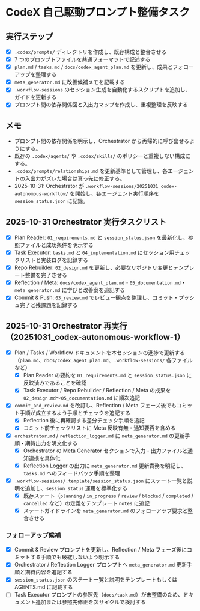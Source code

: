 # CodeX 自己駆動プロンプト整備タスク

## 実行ステップ
- [x] `.codex/prompts/` ディレクトリを作成し、既存構成と整合させる
- [x] 7 つのプロンプトファイルを共通フォーマットで記述する
- [x] `plan.md` / `tasks.md` / `docs/codex_agent_plan.md` を更新し、成果とフォローアップを整理する
- [x] `meta_generator.md` に改善候補メモを記載する
- [x] `.workflow-sessions` のセッション生成を自動化するスクリプトを追加し、ガイドを更新する
- [x] プロンプト間の依存関係図と入出力マップを作成し、重複整理を反映する

## メモ
- プロンプト間の依存関係を明示し、Orchestrator から再帰的に呼び出せるようにする。
- 既存の `.codex/agents/` や `.codex/skills/` のポリシーと重複しない構成にする。
- `.codex/prompts/relationships.md` を更新基準として管理し、各エージェントの入出力がズレた場合は真っ先に修正する。
- 2025-10-31: Orchestrator が `.workflow-sessions/20251031_codex-autonomous-workflow/` を開始し、各エージェント実行順序を `session_status.json` に記録。

## 2025-10-31 Orchestrator 実行タスクリスト
- [x] Plan Reader: `01_requirements.md` と `session_status.json` を最新化し、参照ファイルと成功条件を明示する
- [x] Task Executor: `tasks.md` と `04_implementation.md` にセッション用チェックリストと実装ログを記録する
- [x] Repo Rebuilder: `02_design.md` を更新し、必要なリポジトリ変更とテンプレート整備を完了させる
- [x] Reflection / Meta: `docs/codex_agent_plan.md`・`05_documentation.md`・`meta_generator.md` に学びと改善案を追記する
- [x] Commit & Push: `03_review.md` でレビュー観点を整理し、コミット・プッシュ完了と残課題を記録する

## 2025-10-31 Orchestrator 再実行（20251031_codex-autonomous-workflow-1）
- [x] Plan / Tasks / Workflow ドキュメントを本セッションの進捗で更新する（`plan.md`、`docs/codex_agent_plan.md`、`.workflow-sessions/` 各ファイルなど）
  - [x] Plan Reader の要約を `01_requirements.md` と `session_status.json` に反映済みであることを確認
  - [x] Task Executor / Repo Rebuilder / Reflection / Meta の成果を `02_design.md`〜`05_documentation.md` に順次追記
- [x] `commit_and_review.md` を改訂し、Reflection / Meta フェーズ後でもコミット手順が成立するよう手順とチェックを追記する
  - [x] Reflection 後に再確認する差分チェック手順を追記
  - [x] コミット前チェックリストに Meta 反映有無・通知要否を含める
- [x] `orchestrator.md` / `reflection_logger.md` に `meta_generator.md` の更新手順・期待出力を明文化する
  - [x] Orchestrator の Meta Generator セクションで入力・出力ファイルと通知連携を具体化
  - [x] Reflection Logger の出力に `meta_generator.md` 更新責務を明記し、`tasks.md` へのフィードバック手順を整理
- [x] `.workflow-sessions/.template/session_status.json` にステート一覧と説明を追加し、`session_status` 運用を標準化する
  - [x] 既存ステート（`planning` / `in_progress` / `review` / `blocked` / `completed` / `cancelled` など）の定義をテンプレート `notes` に追記
  - [x] ステートガイドラインを `meta_generator.md` のフォローアップ要求と整合させる

### フォローアップ候補
- [x] Commit & Review プロンプトを更新し、Reflection / Meta フェーズ後にコミットする手順でも破綻しないよう明示する
- [x] Orchestrator / Reflection Logger プロンプトへ `meta_generator.md` 更新手順と期待内容を追記する
- [x] `session_status.json` のステート一覧と説明をテンプレートもしくは AGENTS.md に記載する
- [ ] Task Executor プロンプトの参照先（`docs/task.md`）が未整備のため、ドキュメント追加または参照先修正を次サイクルで検討する
